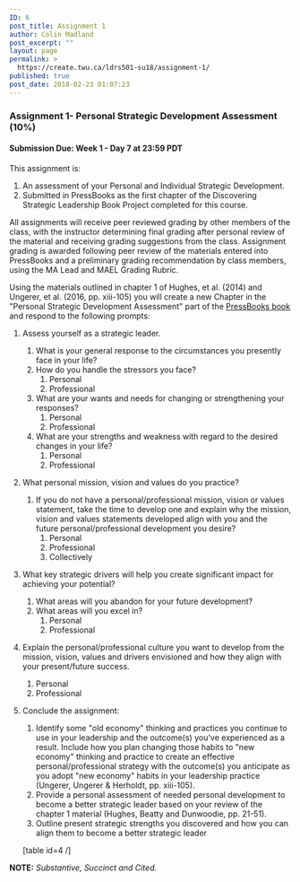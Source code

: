 ```yaml
---
ID: 6
post_title: Assignment 1
author: Colin Madland
post_excerpt: ""
layout: page
permalink: >
  https://create.twu.ca/ldrs501-su18/assignment-1/
published: true
post_date: 2018-02-23 01:07:23
---
```

### Assignment 1- Personal Strategic Development Assessment (10%)

#### Submission Due: Week 1 - Day 7 at 23:59 PDT

This assignment is:
1.  An assessment of your Personal and Individual Strategic Development.
2.  Submitted in PressBooks  as the first chapter of the Discovering Strategic Leadership Book Project completed for this course.

All assignments will receive peer reviewed grading by other members of the class, with the instructor determining final grading after personal review of the material and receiving grading suggestions from the class. Assignment grading is awarded following peer review of the materials entered into PressBooks and a preliminary grading recommendation by class members, using the MA Lead and MAEL Grading Rubric.

Using the materials outlined in chapter 1 of Hughes, et al. (2014) and Ungerer, et al. (2016, pp. xiii-105) you will create a new Chapter in the "Personal Strategic Development Assessment" part of the [PressBooks book](https://books.twu.ca/strategic-discoveries/) and respond to the following prompts:

1.  Assess yourself as a strategic leader.
    1.  What is your general response to the circumstances you presently face in your life?
    2.  How do you handle the stressors you face?
        1.  Personal
        2.  Professional
    3.  What are your wants and needs for changing or strengthening your responses?
        1.  Personal
        2.  Professional
    4.  What are your strengths and weakness with regard to the desired changes in your life?
        1.  Personal
        2.  Professional
2.  What personal mission, vision and values do you practice?
    1.  If you do not have a personal/professional mission, vision or values statement, take the time to develop one and explain 	 why the mission, vision and values statements developed align with you and the future personal/professional development 	you desire?
        1.  Personal
        2.  Professional
        3.  Collectively
3.  What key strategic drivers will help you create significant impact for achieving your potential?
    1.  What areas will you abandon for your future development?
    2.  What areas will you excel in?
        1.  Personal
        2.  Professional
4.  Explain the personal/professional culture you want to develop from the mission, vision, values and drivers envisioned and how they align with your present/future success.
    1.  Personal
    2.  Professional
5.  Conclude the assignment:
    1.  Identify some "old economy" thinking and practices you continue to use in your leadership and the outcome(s) you've experienced as a result. Include how you plan changing those habits to "new economy" thinking and practice to create an effective personal/professional strategy with the outcome(s) you anticipate as you adopt "new economy" habits in your leadership practice (Ungerer, Ungerer & Herholdt, pp. xiii-105).
    2.  Provide a personal assessment of needed personal development to become a better strategic leader based on your review of the chapter 1 material (Hughes, Beatty and Dunwoodie, pp. 21-51).
    3.  Outline present strategic strengths you discovered and how you can align them to become a better strategic leader
	
	[table id=4 /]

**NOTE:** _Substantive, Succinct and Cited._
